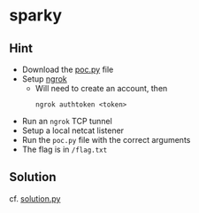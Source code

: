 # sparky

## Hint
* Download the [poc.py](https://github.com/HuskyHacks/cve-2022-33891) file
* Setup [ngrok](https://ngrok.com/download)
    * Will need to create an account, then
        ```
        ngrok authtoken <token>
        ```
* Run an `ngrok` TCP tunnel
* Setup a local netcat listener
* Run the `poc.py` file with the correct arguments
* The flag is in `/flag.txt`

## Solution
cf. [solution.py](https://gist.github.com/pythoninthegrass/384ca89bfdc6c497d996101f98818603)

